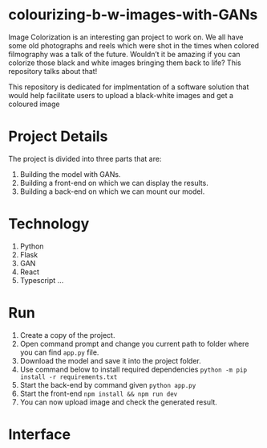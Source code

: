 # colourizing-b-w-images-with-GANs
Image Colorization is an interesting gan project to work on. We all have some old photographs and reels which were shot in the times when colored filmography was a talk of the future. Wouldn’t it be amazing if you can colorize those black and white images bringing them back to life? This repository talks about that! 

This repository is dedicated for implmentation of a software solution that would help facilitate users to upload a black-white images and get a coloured image 

# Project Details
The project is divided into three parts that are:
1. Building the model with GANs.
2. Building a front-end on which we can display the results.
3. Building a back-end on which we can mount our model.

# Technology
1. Python
2. Flask
3. GAN
4. React
5. Typescript
...

# Run
1. Create a copy of the project.
2. Open command prompt and change you current path to folder where you can find `app.py` file.
3. Download the model and save it into the project folder.
4. Use command below to install required dependencies `python -m pip install -r requirements.txt`
5. Start the back-end by command given `python app.py`
6. Start the front-end `npm install && npm run dev`
7. You can now upload image and check the generated result.

# Interface
